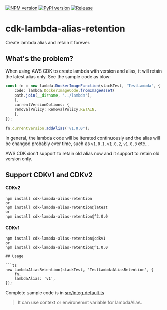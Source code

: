 [![NPM version](https://badge.fury.io/js/cdk-lambda-alias-retention.svg)](https://badge.fury.io/js/cdk-lambda-alias-retention)
[![PyPI version](https://badge.fury.io/py/cdk-lambda-alias-retention.svg)](https://badge.fury.io/py/cdk-lambda-alias-retention)
[![Release](https://github.com/kimisme9386/cdk-lambda-alias-retention/actions/workflows/release.yml/badge.svg)](https://github.com/kimisme9386/cdk-lambda-alias-retention/actions/workflows/release.yml)

# cdk-lambda-alias-retention

Create lambda alias and retain it forever.

## What's the problem?

When using AWS CDK to create lambda with version and alias, it will retain the latest alias only. See the sample code as blow:


```ts
const fn = new lambda.DockerImageFunction(stackTest, 'TestLambda', {
    code: lambda.DockerImageCode.fromImageAsset(
    path.join(__dirname, '../lambda'),
    ),
    currentVersionOptions: {
    removalPolicy: RemovalPolicy.RETAIN,
    },
});

fn.currentVersion.addAlias('v1.0.0');
```

In general, the lambda code will be iterated continuously and the alias will be changed probably ever time, such as `v1.0.1`, `v1.0.2`, `v1.0.3` etc...

AWS CDK don't support to retain old alias now and it support to retain old version only.

## Support CDKv1 and CDKv2

#### CDKv2

```
npm install cdk-lambda-alias-retention
or
npm install cdk-lambda-alias-retention@latest
or
npm install cdk-lambda-alias-retention@^2.0.0
```


#### CDKv1

```
npm install cdk-lambda-alias-retention@cdkv1 
or
npm install cdk-lambda-alias-retention@^1.0.0

## Usage 

```ts
new LambdaAliasRetention(stackTest, 'TestLambdaAliasRetention', {
    fn,
    lambdaAlias: 'v1',
});
```

Complete sample code is in [src/integ.default.ts](src/integ.default.ts)

> It can use context or environemnt variable for lambdaAlias.



